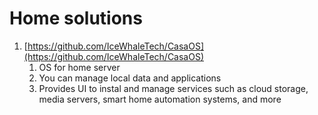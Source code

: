 
# Home solutions
1. [https://github.com/IceWhaleTech/CasaOS](https://github.com/IceWhaleTech/CasaOS)
	1. OS for home server
	2. You can manage local data and applications
	3. Provides UI to instal and manage services such as сloud storage, media servers, smart home automation systems, and more
